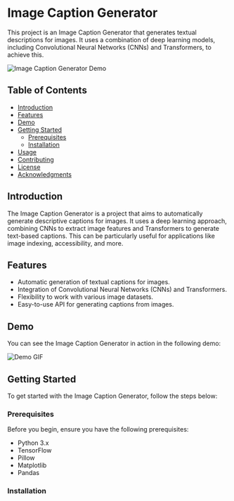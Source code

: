 # Image Caption Generator

This project is an Image Caption Generator that generates textual descriptions for images. It uses a combination of deep learning models, including Convolutional Neural Networks (CNNs) and Transformers, to achieve this.

![Image Caption Generator Demo](demo.gif)

## Table of Contents

- [Introduction](#introduction)
- [Features](#features)
- [Demo](#demo)
- [Getting Started](#getting-started)
  - [Prerequisites](#prerequisites)
  - [Installation](#installation)
- [Usage](#usage)
- [Contributing](#contributing)
- [License](#license)
- [Acknowledgments](#acknowledgments)

## Introduction

The Image Caption Generator is a project that aims to automatically generate descriptive captions for images. It uses a deep learning approach, combining CNNs to extract image features and Transformers to generate text-based captions. This can be particularly useful for applications like image indexing, accessibility, and more.

## Features

- Automatic generation of textual captions for images.
- Integration of Convolutional Neural Networks (CNNs) and Transformers.
- Flexibility to work with various image datasets.
- Easy-to-use API for generating captions from images.

## Demo

You can see the Image Caption Generator in action in the following demo:

![Demo GIF](demo.gif)

## Getting Started

To get started with the Image Caption Generator, follow the steps below:

### Prerequisites

Before you begin, ensure you have the following prerequisites:

- Python 3.x
- TensorFlow
- Pillow
- Matplotlib
- Pandas

### Installation



